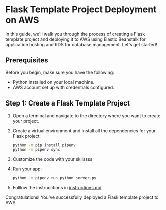 # Flask Template Project Deployment on AWS

In this guide, we'll walk you through the process of creating a Flask template project and deploying it to AWS using Elastic Beanstalk for application hosting and RDS for database management. Let's get started!

## Prerequisites

Before you begin, make sure you have the following:

- Python installed on your local machine.
- AWS account set up with credentials configured.

## Step 1: Create a Flask Template Project

1. Open a terminal and navigate to the directory where you want to create your project.

2. Create a virtual environment and install all the dependencies for your Flask project:

   ```bash
   python -m pip install pipenv
   python -m pipenv sync
   ```


3. Customize the code with your skilssss
   

4. Run your app:

   ```bash
   python -m pipenv run python server.py
   ```

5. Folllow the instrucctions in [instructions.md](https://github.com/QuimeraKoke/project_flask/blob/main/instrucciones.md)

Congratulations! You've successfully deployed a Flask template project to AWS.
